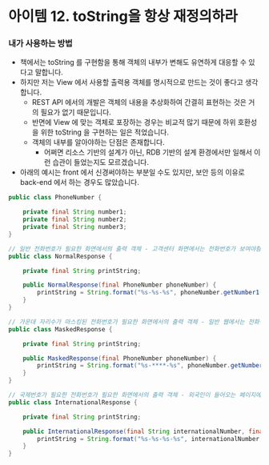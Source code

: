 # 아이템 12. toString을 항상 재정의하라

### 내가 사용하는 방법

* 책에서는 toString 를 구현함을 통해 객체의 내부가 변해도 유연하게 대응할 수 있다고 말합니다.
* 하지만 저는 View 에서 사용할 출력용 객체를 명시적으로 만드는 것이 좋다고 생각합니다.
  * REST API 에서의 개발은 객체의 내용을 추상화하여 간결히 표현하는 것은 거의 필요가 없기 때문입니다.
  * 반면에 View 에 맞는 객체로 포장하는 경우는 비교적 많기 때문에 하위 호환성을 위한 toString 을 구현하는 일은 적었습니다.
  * 객체의 내부를 알아야하는 단점은 존재합니다.
    * 어쩌면 리소스 기반의 설계가 아닌, RDB 기반의 설계 환경에서만 일해서 이런 습관이 들었는지도 모르겠습니다.
* 아래의 예시는 front 에서 신경써야하는 부분일 수도 있지만, 보안 등의 이유로 back-end 에서 하는 경우도 많았습니다.

```java
public class PhoneNumber {

	private final String number1;
	private final String number2;
	private final String number3;
}

// 일반 전화번호가 필요한 화면에서의 출력 객체 - 고객센터 화면에서는 전화번호가 보여야함 
public class NormalResponse {

	private final String printString;

	public NormalResponse(final PhoneNumber phoneNumber) {
		printString = String.format("%s-%s-%s", phoneNumber.getNumber1(), phoneNumber.getNumber2(), phoneNumber.getNumber3());
	}
}

// 가운데 자리수가 마스킹된 전화번호가 필요한 화면에서의 출력 객체 - 일반 웹에서는 전화번호가 모두 노출되면 안됨
public class MaskedResponse {

	private final String printString;

	public MaskedResponse(final PhoneNumber phoneNumber) {
		printString = String.format("%s-****-%s", phoneNumber.getNumber1(), phoneNumber.getNumber3());
	}
}

// 국제번호가 필요한 전화번호가 필요한 화면에서의 출력 객체 - 외국인이 들어오는 페이지에는 국제번호가 보여야 됨
public class InternationalResponse {

	private final String printString;

	public InternationalResponse(final String internationalNumber, final PhoneNumber phoneNumber) {
		printString = String.format("%s-%s-%s-%s", internationalNumber, phoneNumber.getNumber1(), phoneNumber.getNumber2(), phoneNumber.getNumber3());
	}
}
```

